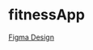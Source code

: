 # fitnessApp

 [Figma Design](https://www.figma.com/file/kwTk857oz8YTlAY2KiXg57/Fitline---UI-Kit?node-id=0%3A1&t=uT5jLXkiscbCpArZ-1)
